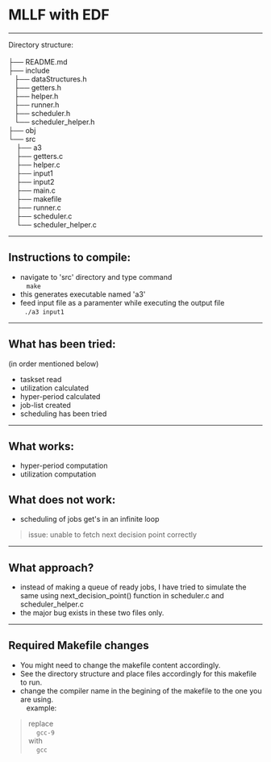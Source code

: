 # MLLF with EDF
-----------------------------------------------------------------

Directory structure:<br>
<br>
├── README.md<br>
├── include<br>
&nbsp;&nbsp;&nbsp;├── dataStructures.h<br>
&nbsp;&nbsp;&nbsp;├── getters.h<br>
&nbsp;&nbsp;&nbsp;├── helper.h<br>
&nbsp;&nbsp;&nbsp;├── runner.h<br>
&nbsp;&nbsp;&nbsp;├── scheduler.h<br>
&nbsp;&nbsp;&nbsp;└── scheduler_helper.h<br>
├── obj<br>
└── src<br>
&nbsp;&nbsp;&nbsp;&nbsp;├── a3<br>
&nbsp;&nbsp;&nbsp;&nbsp;├── getters.c<br>
&nbsp;&nbsp;&nbsp;&nbsp;├── helper.c<br>
&nbsp;&nbsp;&nbsp;&nbsp;├── input1<br>
&nbsp;&nbsp;&nbsp;&nbsp;├── input2<br>
&nbsp;&nbsp;&nbsp;&nbsp;├── main.c<br>
&nbsp;&nbsp;&nbsp;&nbsp;├── makefile<br>
&nbsp;&nbsp;&nbsp;&nbsp;├── runner.c<br>
&nbsp;&nbsp;&nbsp;&nbsp;├── scheduler.c<br>
&nbsp;&nbsp;&nbsp;&nbsp;└── scheduler_helper.c<br>

---

## Instructions to compile:

* navigate to 'src' directory and type command<br>
    &nbsp;&nbsp;&nbsp;```make```
* this generates executable named 'a3'
* feed input file as a paramenter while executing the output file<br>
    &nbsp;&nbsp;```./a3 input1```

---

## What has been tried:
(in order mentioned below)

* taskset read
* utilization calculated
* hyper-period calculated
* job-list created
* scheduling has been tried

-----------------------------------------------------------------

## What works:

* hyper-period computation
* utilization computation

## What does not work:

* scheduling of jobs get's in an infinite loop
> issue: unable to fetch next decision point correctly

-----------------------------------------------------------------

## What approach?

* instead of making a queue of ready jobs, I have tried to simulate the same using next_decision_point() function in scheduler.c and scheduler_helper.c
* the major bug exists in these two files only.

---
## Required Makefile changes

* You might need to change the makefile content accordingly.<br>
* See the directory structure and place files accordingly for this makefile to run.
* change the compiler name in the begining of the makefile to the one you are using.<br>&nbsp;&nbsp;&nbsp;example:<br>
> replace<br>&nbsp;&nbsp;&nbsp;&nbsp;```gcc-9```<br>
> with <br>&nbsp;&nbsp;&nbsp;&nbsp;```gcc```
